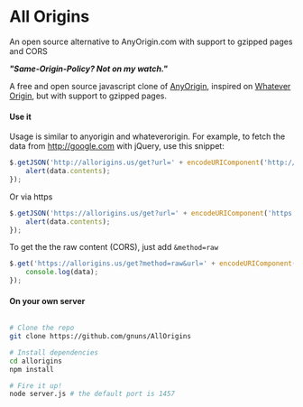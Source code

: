 All Origins
=======

An open source alternative to AnyOrigin.com with support to gzipped pages and CORS

***"Same-Origin-Policy? Not on my watch."***

A free and open source javascript clone of [AnyOrigin](http://anyorigin.com/), inspired on [Whatever Origin](http://WhateverOrigin.org), but with support to gzipped pages.

#### Use it

Usage is similar to anyorigin and whateverorigin. For example, to fetch the data from http://google.com with jQuery, use this snippet:

```js
$.getJSON('http://allorigins.us/get?url=' + encodeURIComponent('http://google.com') + '&callback=?', function(data){
    alert(data.contents);
});
```

Or via https

```js
$.getJSON('https://allorigins.us/get?url=' + encodeURIComponent('https://google.com') + '&callback=?', function(data){
    alert(data.contents);
});
```

To get the the raw content (CORS), just add ```&method=raw```

```js
$.get('https://allorigins.us/get?method=raw&url=' + encodeURIComponent('https://google.com') + '&callback=?', function(data){
    console.log(data);
});
```

#### On your own server
```sh

# Clone the repo
git clone https://github.com/gnuns/AllOrigins

# Install dependencies
cd allorigins
npm install

# Fire it up!
node server.js # the default port is 1457
```
